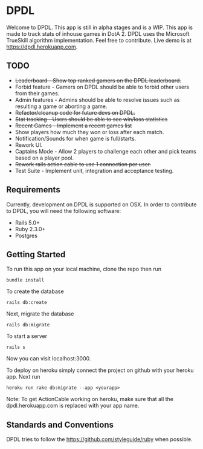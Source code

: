 # DPDL

Welcome to DPDL. This app is still in alpha stages and is a WIP.
This app is made to track stats of inhouse games in DotA 2.
DPDL uses the Microsoft TrueSkill algorithm implementation.
Feel free to contribute. Live demo is at https://dpdl.herokuapp.com.

## TODO

* ~~Leaderboard - Show top ranked gamers on the DPDL leaderboard.~~
* Forbid feature - Gamers on DPDL should be able to forbid other
users from their games.
* Admin features - Admins should be able to resolve issues such as
resulting a game or aborting a game.
* ~~Refactor/cleanup code for future devs on DPDL.~~
* ~~Stat tracking - Users should be able to see win/loss statistics~~
* ~~Recent Games - Implement a recent games list~~
* Show players how much they won or loss after each match.
* Notification/Sounds for when game is full/starts.
* Rework UI.
* Captains Mode - Allow 2 players to challenge each other and pick
teams based on a player pool.
* ~~Rework rails action cable to use 1 connection per user.~~
* Test Suite - Implement unit, integration and acceptance testing.

## Requirements

Currently, development on DPDL is supported on OSX. In order to
contribute to DPDL, you will need the following software:

* Rails 5.0+
* Ruby 2.3.0+
* Postgres

## Getting Started

To run this app on your local machine, clone the repo then run

```
bundle install
```

To create the database
```
rails db:create
```

Next, migrate the database
```
rails db:migrate
```

To start a server
```
rails s
```

Now you can visit localhost:3000.

To deploy on heroku simply connect the project on github with your
heroku app. Next run

```
heroku run rake db:migrate --app <yourapp>
```

Note: To get ActionCable working on heroku, make sure that all
the dpdl.herokuapp.com is replaced with your app name.

## Standards and Conventions

DPDL tries to follow the https://github.com/styleguide/ruby when
possible.
